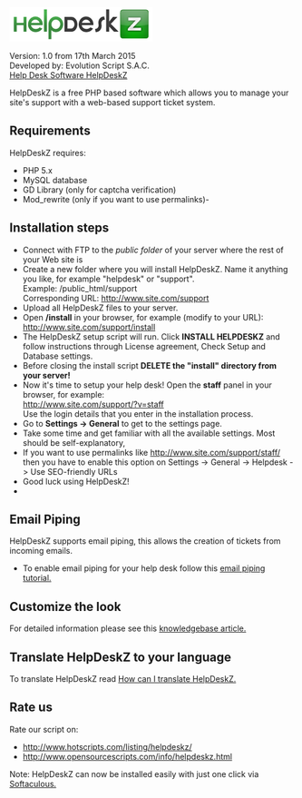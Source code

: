 ![](/images/logo.png)

Version: 1.0 from 17th March 2015<br>
Developed by: Evolution Script S.A.C.<br>
[Help Desk Software HelpDeskZ](http://www.helpdeskz.com)

HelpDeskZ is a free PHP based software which allows you to manage your site's support with a web-based support ticket system.

## Requirements

HelpDeskZ requires:

- PHP 5.x
- MySQL database
- GD Library (only for captcha verification)
- Mod_rewrite (only if you want to use permalinks)-

## Installation steps

- Connect with FTP to the <em>public folder</em> of your server where the rest of your Web site is
- Create a new folder where you will install HelpDeskZ. Name it anything you like, for example "helpdesk" or "support".<br>
Example: /public_html/support<br>
Corresponding URL: http://www.site.com/support
- Upload all HelpDeskZ files to your server.
- Open **/install** in your browser, for example (modify to your URL):<br />
http://www.site.com/support/install
- The HelpDeskZ setup script will run. Click <strong>INSTALL HELPDESKZ</strong> and follow instructions through License agreement, Check Setup and Database settings.
- Before closing the install script **DELETE the "install" directory from your server!**
- Now it's time to setup your help desk! Open the <strong>staff</strong> panel in your browser, for example:<br />
http://www.site.com/support/?v=staff<br />
Use the login details that you enter in the installation process.
- Go to <strong>Settings -&gt; General</strong> to get to the settings page.
- Take some time and get familiar with all the available settings. Most should be self-explanatory,
- If you want to use permalinks like http://www.site.com/support/staff/ then you have to enable this option on Settings -> General -> Helpdesk -> Use SEO-friendly URLs
- Good luck using HelpDeskZ!
- 
## Email Piping
HelpDeskZ supports email piping, this allows the creation of tickets from incoming emails.
- To enable email piping for your help desk follow this <a href="http://www.helpdeskz.com/help/knowledgebase/2/article/10/setting-up-email-piping">email piping tutorial.</a>

## Customize the look
For detailed information please see this <a href="http://www.helpdeskz.com/help/knowledgebase/2/article/6/how-do-i-customize-helpdeskz-look">knowledgebase article.</a>

## Translate HelpDeskZ to your language
To translate HelpDeskZ read <a href="http://www.helpdeskz.com/help/knowledgebase/2/article/8/how-can-i-translate-helpdeskz">How can I translate HelpDeskZ.</a>

## Rate us
Rate our script on:
- http://www.hotscripts.com/listing/helpdeskz/
- http://www.opensourcescripts.com/info/helpdeskz.html

Note: HelpDeskZ can now be installed easily with just one click via <a href="http://www.softaculous.com/apps/customersupport/HelpDeskZ">Softaculous.</a>
